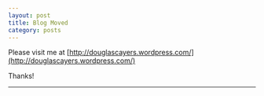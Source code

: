 ```yaml
---
layout: post
title: Blog Moved
category: posts
---
```


Please visit me at [http://douglascayers.wordpress.com/](http://douglascayers.wordpress.com/)

Thanks!

---
